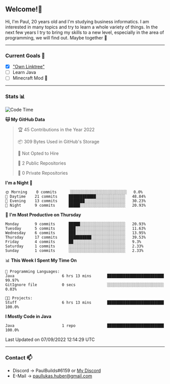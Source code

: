 ## Welcome!👋

Hi, I'm Paul, 20 years old and I'm studying business informatics. I am interested in many topics and try to learn a whole variety of things. In the next few years I try to bring my skills to a new level, especially in the area of programming, we will find out.
Maybe together 🤙

---
### Current Goals 🥅

- [X] ["Own Linktree"](https://paul-lukashuber.de/)
- [ ] Learn Java
- [ ] Minecraft Mod 👀

---
### Stats 📊

<!--START_SECTION:waka-->
![Code Time](http://img.shields.io/badge/Code%20Time-21%20hrs%2040%20mins-blue)

**🐱 My GitHub Data** 

> 🏆 45 Contributions in the Year 2022
 > 
> 📦 309 Bytes Used in GitHub's Storage 
 > 
> 🚫 Not Opted to Hire
 > 
> 📜 2 Public Repositories 
 > 
> 🔑 0 Private Repositories  
 > 
**I'm a Night 🦉** 

```text
🌞 Morning    0 commits      ░░░░░░░░░░░░░░░░░░░░░░░░░   0.0% 
🌆 Daytime    21 commits     ████████████░░░░░░░░░░░░░   48.84% 
🌃 Evening    13 commits     ███████░░░░░░░░░░░░░░░░░░   30.23% 
🌙 Night      9 commits      █████░░░░░░░░░░░░░░░░░░░░   20.93%

```
📅 **I'm Most Productive on Thursday** 

```text
Monday       9 commits      █████░░░░░░░░░░░░░░░░░░░░   20.93% 
Tuesday      5 commits      ███░░░░░░░░░░░░░░░░░░░░░░   11.63% 
Wednesday    6 commits      ███░░░░░░░░░░░░░░░░░░░░░░   13.95% 
Thursday     17 commits     ██████████░░░░░░░░░░░░░░░   39.53% 
Friday       4 commits      ██░░░░░░░░░░░░░░░░░░░░░░░   9.3% 
Saturday     1 commits      ░░░░░░░░░░░░░░░░░░░░░░░░░   2.33% 
Sunday       1 commits      ░░░░░░░░░░░░░░░░░░░░░░░░░   2.33%

```


📊 **This Week I Spent My Time On** 

```text
💬 Programming Languages: 
Java                     6 hrs 13 mins       █████████████████████████   99.97% 
GitIgnore file           0 secs              ░░░░░░░░░░░░░░░░░░░░░░░░░   0.03%

🐱‍💻 Projects: 
Stuff                    6 hrs 13 mins       █████████████████████████   100.0%

```

**I Mostly Code in Java** 

```text
Java                     1 repo              █████████████████████████   100.0%

```



 Last Updated on 07/09/2022 12:14:29 UTC
<!--END_SECTION:waka-->

---
### Contact 📫

* Discord -> PaulBuilds#6159 or [My Discord](https://discord.gg/7kq6UnB)
* E-Mail -> paullukas.huber@gmail.com
